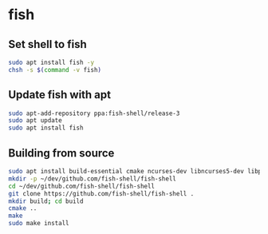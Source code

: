 # fish

## Set shell to fish

```sh
sudo apt install fish -y
chsh -s $(command -v fish)
```

## Update fish with apt

```sh
sudo apt-add-repository ppa:fish-shell/release-3
sudo apt update
sudo apt install fish
```

## Building from source

```sh
sudo apt install build-essential cmake ncurses-dev libncurses5-dev libpcre2-dev gettext -y
mkdir -p ~/dev/github.com/fish-shell/fish-shell
cd ~/dev/github.com/fish-shell/fish-shell
git clone https://github.com/fish-shell/fish-shell .
mkdir build; cd build
cmake ..
make
sudo make install
```
